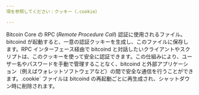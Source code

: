 ```yaml
---
項を参照してください：クッキー（.cookie）

---
```

Bitcoin Core の RPC (*Remote Procedure Call*) 認証に使用されるファイル。bitcoind が起動すると、一意の認証クッキーを生成し、このファイルに保存します。RPC インターフェース経由で bitcoind と対話したいクライアントやスクリプトは、このクッキーを使って安全に認証できます。この仕組みにより、ユーザー名やパスワードを手動で管理することなく、bitcoind と外部アプリケーション（例えばウォレットソフトウェアなど）の間で安全な通信を行うことができます。.cookie` ファイルは bitcoind の再起動ごとに再生成され、シャットダウン時に削除されます。